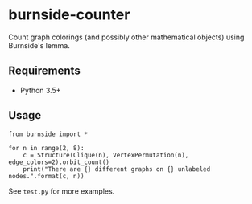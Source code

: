 burnside-counter
================

Count graph colorings (and possibly other mathematical objects) using Burnside's lemma.


Requirements
------------

* Python 3.5+


Usage
-----

```
from burnside import *

for n in range(2, 8):
    c = Structure(Clique(n), VertexPermutation(n), edge_colors=2).orbit_count()
    print("There are {} different graphs on {} unlabeled nodes.".format(c, n))
```

See ``test.py`` for more examples.
